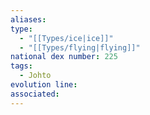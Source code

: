 ```yaml
---
aliases: 
type:
  - "[[Types/ice|ice]]"
  - "[[Types/flying|flying]]"
national dex number: 225
tags:
  - Johto
evolution line: 
associated:
---
```

